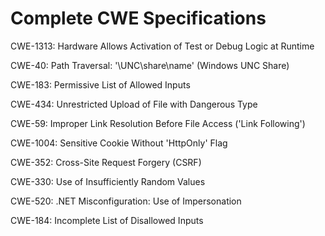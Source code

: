 

# Complete CWE Specifications

CWE-1313: Hardware Allows Activation of Test or Debug Logic at Runtime

CWE-40: Path Traversal: '\\UNC\share\name\' (Windows UNC Share)

CWE-183: Permissive List of Allowed Inputs

CWE-434: Unrestricted Upload of File with Dangerous Type

CWE-59: Improper Link Resolution Before File Access ('Link Following')

CWE-1004: Sensitive Cookie Without 'HttpOnly' Flag

CWE-352: Cross-Site Request Forgery (CSRF)

CWE-330: Use of Insufficiently Random Values

CWE-520: .NET Misconfiguration: Use of Impersonation

CWE-184: Incomplete List of Disallowed Inputs